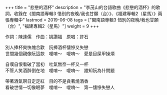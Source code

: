 +++
title = "悲戀的酒杯"
description = "李茂山的台語歌曲《悲戀的酒杯》的歌詞，收錄在《閩南語專輯3 惜別的夜晚/我也甘願（台）》、《福建專輯2（星馬）》兩張專輯中"
lastmod = 2019-06-08
tags = ["閩南語專輯3 惜別的夜晚/我也甘願（台）",  "福建專輯2（星馬）"]
weight = 9
+++

作詞：陳達儒　作曲：姚讚福　原唱：許石

別人捧杯爽快塊合歡　阮捧酒杯悽慘又失戀  
世間幾個親像阮這款　噯唷～　噯唷～　愛是目屎甲操煩  

自嘆自恨看破了當初　吐氣無奈一杯又一杯  
不管人笑酒醉倒在地　噯唷～　噯唷～　誰知阮為什問題  

帶著酒氣暝日定定紅　目的不是貪著燒酒香  
看破世情一切像眠夢　噯唷～　噯唷～　第一悽慘失戀人

